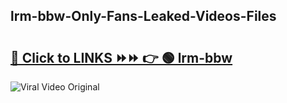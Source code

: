 
 ## lrm-bbw-Only-Fans-Leaked-Videos-Files

# <h2><a href="https://mediaupload.pro?lrm-bbw">🔗 Click to LINKS ⏩⏩ 👉 🟢 lrm-bbw </a></h2>

<a href="https://mediaupload.pro?lrm-bbw" rel="nofollow" data-target="animated-image.originalLink"><img src="https://i.ibb.co.com/xMMVF88/686577567.gif" alt="Viral Video Original" style="max-width: 100%; display: inline-block;" data-target="animated-image.originalImage"></a>